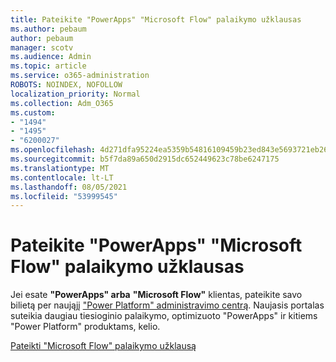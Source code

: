 ```yaml
---
title: Pateikite "PowerApps" "Microsoft Flow" palaikymo užklausas
ms.author: pebaum
author: pebaum
manager: scotv
ms.audience: Admin
ms.topic: article
ms.service: o365-administration
ROBOTS: NOINDEX, NOFOLLOW
localization_priority: Normal
ms.collection: Adm_O365
ms.custom:
- "1494"
- "1495"
- "6200027"
ms.openlocfilehash: 4d271dfa95224ea5359b54816109459b23ed843e5693721eb264e416cbe29eb0
ms.sourcegitcommit: b5f7da89a650d2915dc652449623c78be6247175
ms.translationtype: MT
ms.contentlocale: lt-LT
ms.lasthandoff: 08/05/2021
ms.locfileid: "53999545"
---
```

# <a name="submit-powerapps-or-microsoft-flow-support-requests"></a>Pateikite "PowerApps" "Microsoft Flow" palaikymo užklausas

Jei esate **"PowerApps" arba** **"Microsoft Flow"** klientas, pateikite savo bilietą per naująjį ["Power Platform" administravimo centrą](https://admin.powerplatform.microsoft.com/support?newTicket&product=15819). Naujasis portalas suteikia daugiau tiesioginio palaikymo, optimizuoto "PowerApps" ir kitiems "Power Platform" produktams, kelio.

[Pateikti "Microsoft Flow" palaikymo užklausą](https://admin.powerplatform.microsoft.com/support?newTicket&product=Flow)